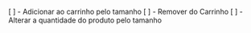 [ ] - Adicionar ao carrinho pelo tamanho
[ ] - Remover do Carrinho
[ ] - Alterar a quantidade do produto pelo tamanho
